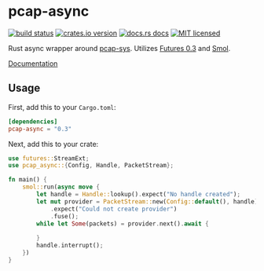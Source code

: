 # pcap-async

[![build status][travis-badge]][travis-url]
[![crates.io version][crates-badge]][crates-url]
[![docs.rs docs][docs-badge]][docs-url]
[![MIT licensed][mit-badge]][mit-url]

Rust async wrapper around [pcap-sys](https://github.com/protectwise/pcap-sys). Utilizes [Futures 0.3](https://github.com/rust-lang-nursery/futures-rs) and [Smol](https://github.com/stjepang/smol).

[Documentation](https://docs.rs/pcap-async/latest/)

[travis-badge]: https://travis-ci.com/protectwise/pcap-async.svg?branch=master
[travis-url]: https://travis-ci.com/protectwise/pcap-async
[crates-badge]: https://img.shields.io/crates/v/pcap-async.svg?style=flat-square
[crates-url]: https://crates.io/crates/pcap-async
[docs-badge]: https://img.shields.io/badge/docs.rs-latest-blue.svg?style=flat-square
[docs-url]: https://docs.rs/pcap-async
[mit-badge]: https://img.shields.io/badge/license-MIT-blue.svg?style=flat-square
[mit-url]: LICENSE-MIT

## Usage

First, add this to your `Cargo.toml`:

```toml
[dependencies]
pcap-async = "0.3"
```

Next, add this to your crate:

```rust
use futures::StreamExt;
use pcap_async::{Config, Handle, PacketStream};

fn main() {
    smol::run(async move {
        let handle = Handle::lookup().expect("No handle created");
        let mut provider = PacketStream::new(Config::default(), handle)
            .expect("Could not create provider")
            .fuse();
        while let Some(packets) = provider.next().await {
    
        }
        handle.interrupt();
    })
}
```

